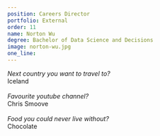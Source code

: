 ```yaml
---
position: Careers Director
portfolio: External
order: 11
name: Norton Wu
degree: Bachelor of Data Science and Decisions
image: norton-wu.jpg
one_line:
---
```

*Next country you want to travel to?*
<br>
Iceland
<br><br>
*Favourite youtube channel?*
<br>
Chris Smoove
<br><br>
*Food you could never live without?*
<br>
Chocolate